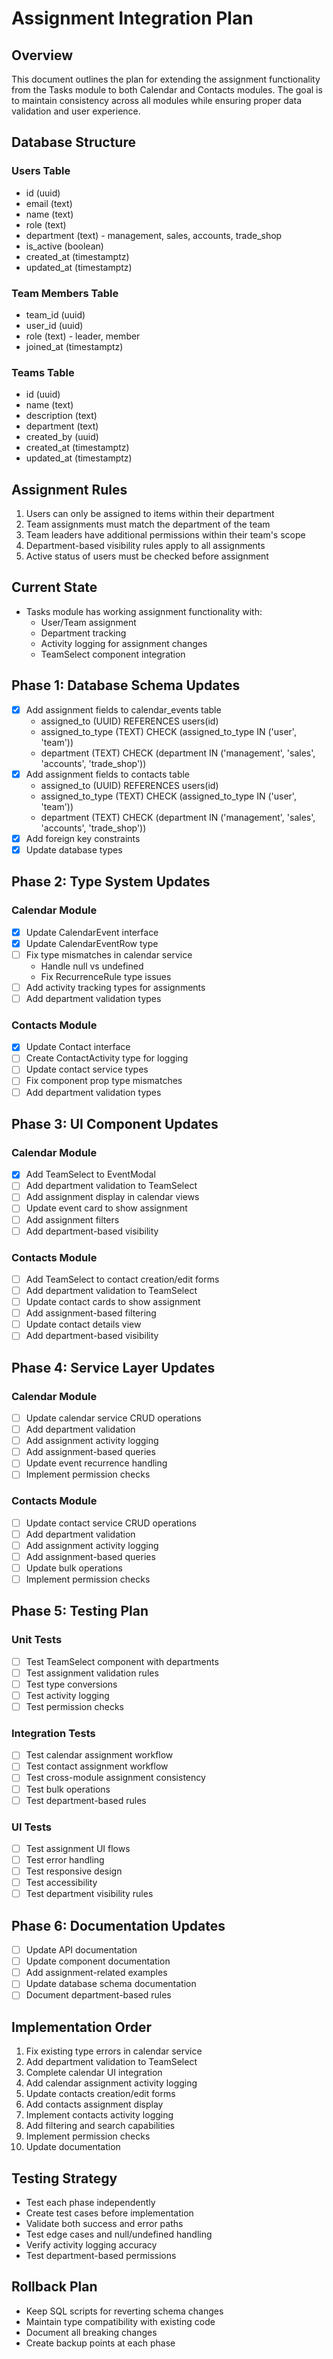 # Assignment Integration Plan

## Overview
This document outlines the plan for extending the assignment functionality from the Tasks module to both Calendar and Contacts modules. The goal is to maintain consistency across all modules while ensuring proper data validation and user experience.

## Database Structure
### Users Table
- id (uuid)
- email (text)
- name (text)
- role (text)
- department (text) - management, sales, accounts, trade_shop
- is_active (boolean)
- created_at (timestamptz)
- updated_at (timestamptz)

### Team Members Table
- team_id (uuid)
- user_id (uuid)
- role (text) - leader, member
- joined_at (timestamptz)

### Teams Table
- id (uuid)
- name (text)
- description (text)
- department (text)
- created_by (uuid)
- created_at (timestamptz)
- updated_at (timestamptz)

## Assignment Rules
1. Users can only be assigned to items within their department
2. Team assignments must match the department of the team
3. Team leaders have additional permissions within their team's scope
4. Department-based visibility rules apply to all assignments
5. Active status of users must be checked before assignment

## Current State
- Tasks module has working assignment functionality with:
  - User/Team assignment
  - Department tracking
  - Activity logging for assignment changes
  - TeamSelect component integration

## Phase 1: Database Schema Updates
- [x] Add assignment fields to calendar_events table
  - assigned_to (UUID) REFERENCES users(id)
  - assigned_to_type (TEXT) CHECK (assigned_to_type IN ('user', 'team'))
  - department (TEXT) CHECK (department IN ('management', 'sales', 'accounts', 'trade_shop'))
- [x] Add assignment fields to contacts table
  - assigned_to (UUID) REFERENCES users(id)
  - assigned_to_type (TEXT) CHECK (assigned_to_type IN ('user', 'team'))
  - department (TEXT) CHECK (department IN ('management', 'sales', 'accounts', 'trade_shop'))
- [x] Add foreign key constraints
- [x] Update database types

## Phase 2: Type System Updates
### Calendar Module
- [x] Update CalendarEvent interface
- [x] Update CalendarEventRow type
- [ ] Fix type mismatches in calendar service
  - Handle null vs undefined
  - Fix RecurrenceRule type issues
- [ ] Add activity tracking types for assignments
- [ ] Add department validation types

### Contacts Module
- [x] Update Contact interface
- [ ] Create ContactActivity type for logging
- [ ] Update contact service types
- [ ] Fix component prop type mismatches
- [ ] Add department validation types

## Phase 3: UI Component Updates
### Calendar Module
- [x] Add TeamSelect to EventModal
- [ ] Add department validation to TeamSelect
- [ ] Add assignment display in calendar views
- [ ] Update event card to show assignment
- [ ] Add assignment filters
- [ ] Add department-based visibility

### Contacts Module
- [ ] Add TeamSelect to contact creation/edit forms
- [ ] Add department validation to TeamSelect
- [ ] Update contact cards to show assignment
- [ ] Add assignment-based filtering
- [ ] Update contact details view
- [ ] Add department-based visibility

## Phase 4: Service Layer Updates
### Calendar Module
- [ ] Update calendar service CRUD operations
- [ ] Add department validation
- [ ] Add assignment activity logging
- [ ] Add assignment-based queries
- [ ] Update event recurrence handling
- [ ] Implement permission checks

### Contacts Module
- [ ] Update contact service CRUD operations
- [ ] Add department validation
- [ ] Add assignment activity logging
- [ ] Add assignment-based queries
- [ ] Update bulk operations
- [ ] Implement permission checks

## Phase 5: Testing Plan
### Unit Tests
- [ ] Test TeamSelect component with departments
- [ ] Test assignment validation rules
- [ ] Test type conversions
- [ ] Test activity logging
- [ ] Test permission checks

### Integration Tests
- [ ] Test calendar assignment workflow
- [ ] Test contact assignment workflow
- [ ] Test cross-module assignment consistency
- [ ] Test bulk operations
- [ ] Test department-based rules

### UI Tests
- [ ] Test assignment UI flows
- [ ] Test error handling
- [ ] Test responsive design
- [ ] Test accessibility
- [ ] Test department visibility rules

## Phase 6: Documentation Updates
- [ ] Update API documentation
- [ ] Update component documentation
- [ ] Add assignment-related examples
- [ ] Update database schema documentation
- [ ] Document department-based rules

## Implementation Order
1. Fix existing type errors in calendar service
2. Add department validation to TeamSelect
3. Complete calendar UI integration
4. Add calendar assignment activity logging
5. Update contacts creation/edit forms
6. Add contacts assignment display
7. Implement contacts activity logging
8. Add filtering and search capabilities
9. Implement permission checks
10. Update documentation

## Testing Strategy
- Test each phase independently
- Create test cases before implementation
- Validate both success and error paths
- Test edge cases and null/undefined handling
- Verify activity logging accuracy
- Test department-based permissions

## Rollback Plan
- Keep SQL scripts for reverting schema changes
- Maintain type compatibility with existing code
- Document all breaking changes
- Create backup points at each phase